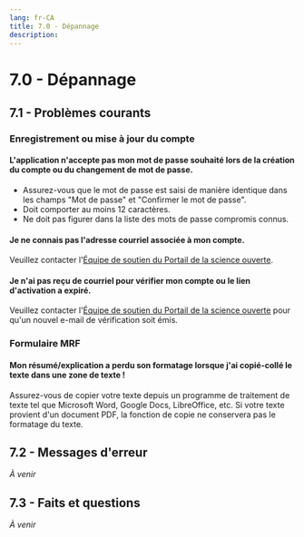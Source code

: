 ```yaml
---
lang: fr-CA
title: 7.0 - Dépannage
description:
---
```

# 7.0 - Dépannage

## 7.1 - Problèmes courants

### Enregistrement ou mise à jour du compte

#### L'application n'accepte pas mon mot de passe souhaité lors de la création du compte ou du changement de mot de passe.

- Assurez-vous que le mot de passe est saisi de manière identique dans les champs "Mot de passe" et "Confirmer le mot de passe".
- Doit comporter au moins 12 caractères.
- Ne doit pas figurer dans la liste des mots de passe compromis connus.

#### Je ne connais pas l'adresse courriel associée à mon compte.

Veuillez contacter l'[Équipe de soutien du Portail de la science ouverte](mailto:DFO.OpenScience-ScienceOuverte.MPO@dfo-mpo.gc.ca).

#### Je n'ai pas reçu de courriel pour vérifier mon compte ou le lien d'activation a expiré.

Veuillez contacter l'[Équipe de soutien du Portail de la science ouverte](mailto:DFO.OpenScience-ScienceOuverte.MPO@dfo-mpo.gc.ca) pour qu'un nouvel e-mail de vérification soit émis.

### Formulaire MRF

#### Mon résumé/explication a perdu son formatage lorsque j'ai copié-collé le texte dans une zone de texte !

Assurez-vous de copier votre texte depuis un programme de traitement de texte tel que Microsoft Word, Google Docs, LibreOffice, etc. Si votre texte provient d'un document PDF, la fonction de copie ne conservera pas le formatage du texte.

## 7.2 - Messages d'erreur

*À venir*

## 7.3 - Faits et questions

*À venir*
